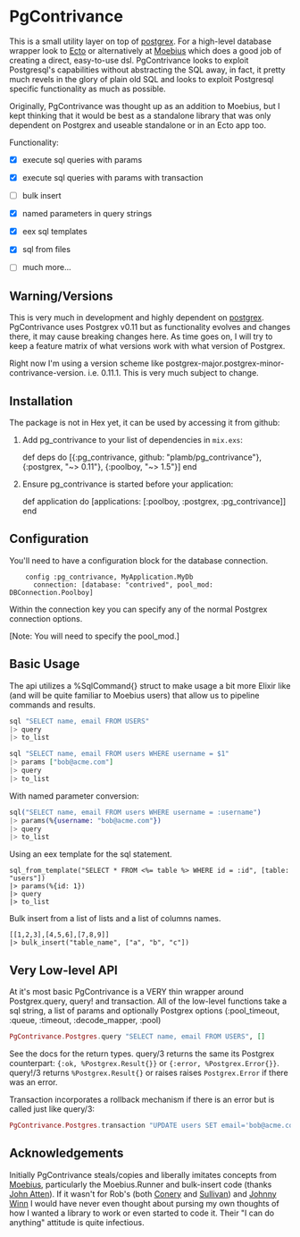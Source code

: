 # PgContrivance

This is a small utility layer on
top of [postgrex](https://github.com/ericmj/postgrex). For a high-level database wrapper look to [Ecto](https://github.com/elixir-lang/ecto) or alternatively at [Moebius](https://github.com/robconery/moebius) which does a good job of creating a direct, easy-to-use dsl. PgContrivance looks to exploit Postgresql's capabilities without abstracting the SQL away, in fact, it pretty much revels in the glory of plain old SQL and looks to exploit Postgresql specific functionality as much as possible.

Originally, PgContrivance was thought up as an addition to Moebius, but I kept thinking that it would be best as a standalone library that was only dependent on Postgrex and useable standalone or in an Ecto app too.

Functionality:

- [x] execute sql queries with params
- [x] execute sql queries with params with transaction
- [ ] bulk insert
- [x] named parameters in query strings
- [x] eex sql templates
- [x] sql from files
- [ ] much more...


## Warning/Versions
This is very much in development and highly dependent on [postgrex](https://github.com/ericmj/postgrex). PgContrivance uses Postgrex v0.11 but as functionality evolves and changes there, it may cause breaking changes here. As time goes on, I will try to keep a feature matrix of what versions work with what version of Postgrex.

Right now I'm using a version scheme like postgrex-major.postgrex-minor-contrivance-version. i.e. 0.11.1. This is very much subject to change.


## Installation

The package is not in Hex yet, it can be used by accessing it from github:

  1. Add pg_contrivance to your list of dependencies in `mix.exs`:

        def deps do
          [{:pg_contrivance, github: "plamb/pg_contrivance"},
           {:postgrex, "~> 0.11"},
           {:poolboy, "~> 1.5"}]
        end

  2. Ensure pg_contrivance is started before your application:

        def application do
          [applications: [:poolboy, :postgrex, :pg_contrivance]]
        end

## Configuration
You'll need to have a configuration block for the database connection.

        config :pg_contrivance, MyApplication.MyDb
          connection: [database: "contrived", pool_mod: DBConnection.Poolboy]

Within the connection key you can specify any of the normal Postgrex connection options.

[Note: You will need to specify the pool_mod.]


## Basic Usage
The api utilizes a %SqlCommand{} struct to make usage a bit more Elixir like (and will be quite familiar to Moebius users) that allow us to pipeline commands and results.

```ex
sql "SELECT name, email FROM USERS"
|> query
|> to_list

sql "SELECT name, email FROM users WHERE username = $1"
|> params ["bob@acme.com"]
|> query
|> to_list
```

With named parameter conversion:

```ex
sql("SELECT name, email FROM users WHERE username = :username")
|> params(%{username: "bob@acme.com"})
|> query
|> to_list
```

Using an eex template for the sql statement.

```
sql_from_template("SELECT * FROM <%= table %> WHERE id = :id", [table: "users"])
|> params(%{id: 1})
|> query
|> to_list
```

Bulk insert from a list of lists and a list of columns names.

```
[[1,2,3],[4,5,6],[7,8,9]]
|> bulk_insert("table_name", ["a", "b", "c"])
```

## Very Low-level API
At it's most basic PgContrivance is a VERY thin wrapper around Postgrex.query, query! and transaction. All of the low-level functions take a sql string, a list of params and optionally Postgrex options (:pool_timeout, :queue, :timeout, :decode_mapper, :pool)

  ```ex
  PgContrivance.Postgres.query "SELECT name, email FROM USERS", []
  ```

See the docs for the return types. query/3 returns the same its  Postgrex counterpart: `{:ok, %Postgrex.Result{}}`
or `{:error, %Postgrex.Error{}}`. query!/3 returns `%Postgrex.Result{}` or raises raises `Postgrex.Error` if
there was an error.

Transaction incorporates a rollback mechanism if there is an error but is called just like query/3:

  ```ex
  PgContrivance.Postgres.transaction "UPDATE users SET email='bob@acme.com'", []
  ```


  ## Acknowledgements
  Initially PgContrivance steals/copies and liberally imitates concepts from [Moebius](https://github.com/robconery/moebius), particularly the Moebius.Runner and bulk-insert code (thanks [John Atten](https://github.com/xivSolutions)). If it wasn't for Rob's (both [Conery](https://github.com/robconery) and [Sullivan](https://github.com/datachomp)) and [Johnny Winn](https://github.com/nurugger07) I would have never even thought about pursing my own thoughts of how I wanted a library to work or even started to code it. Their "I can do anything" attitude is quite infectious.
